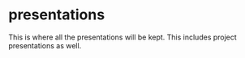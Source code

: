 presentations
=============

This is where all the presentations will be kept. This includes project presentations as well.
